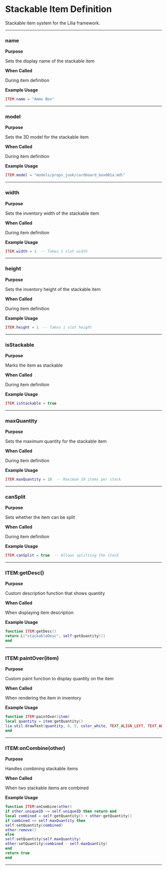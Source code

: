 # Stackable Item Definition

Stackable item system for the Lilia framework.

---

### name

**Purpose**

Sets the display name of the stackable item

**When Called**

During item definition

**Example Usage**

```lua
ITEM.name = "Ammo Box"
```

---

### model

**Purpose**

Sets the 3D model for the stackable item

**When Called**

During item definition

**Example Usage**

```lua
ITEM.model = "models/props_junk/cardboard_box001a.mdl"
```

---

### width

**Purpose**

Sets the inventory width of the stackable item

**When Called**

During item definition

**Example Usage**

```lua
ITEM.width = 1  -- Takes 1 slot width
```

---

### height

**Purpose**

Sets the inventory height of the stackable item

**When Called**

During item definition

**Example Usage**

```lua
ITEM.height = 1  -- Takes 1 slot height
```

---

### isStackable

**Purpose**

Marks the item as stackable

**When Called**

During item definition

**Example Usage**

```lua
ITEM.isStackable = true
```

---

### maxQuantity

**Purpose**

Sets the maximum quantity for the stackable item

**When Called**

During item definition

**Example Usage**

```lua
ITEM.maxQuantity = 10  -- Maximum 10 items per stack
```

---

### canSplit

**Purpose**

Sets whether the item can be split

**When Called**

During item definition

**Example Usage**

```lua
ITEM.canSplit = true  -- Allows splitting the stack
```

---

### ITEM:getDesc()

**Purpose**

Custom description function that shows quantity

**When Called**

When displaying item description

**Example Usage**

```lua
function ITEM:getDesc()
return L("stackableDesc", self:getQuantity())
end
```

---

### ITEM:paintOver(item)

**Purpose**

Custom paint function to display quantity on the item

**When Called**

When rendering the item in inventory

**Example Usage**

```lua
function ITEM:paintOver(item)
local quantity = item:getQuantity()
lia.util.drawText(quantity, 8, 5, color_white, TEXT_ALIGN_LEFT, TEXT_ALIGN_TOP, "LiliaFont.16")
end
```

---

### ITEM:onCombine(other)

**Purpose**

Handles combining stackable items

**When Called**

When two stackable items are combined

**Example Usage**

```lua
function ITEM:onCombine(other)
if other.uniqueID ~= self.uniqueID then return end
local combined = self:getQuantity() + other:getQuantity()
if combined <= self.maxQuantity then
self:setQuantity(combined)
other:remove()
else
self:setQuantity(self.maxQuantity)
other:setQuantity(combined - self.maxQuantity)
end
return true
end
```

---

